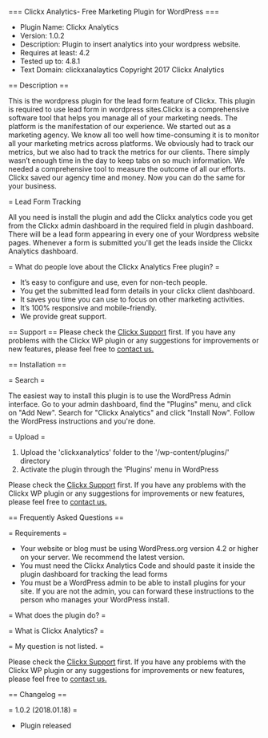 === Clickx Analytics- Free Marketing Plugin for WordPress ===
 * Plugin Name: Clickx Analytics
 * Version: 1.0.2
 * Description: Plugin to insert analytics into your wordpress website.
 * Requires at least: 4.2
 * Tested up to: 4.8.1
 * Text Domain: clickxanalaytics
 Copyright 2017 Clickx Analytics

== Description ==


This is the wordpress plugin for the lead form feature of Clickx. This plugin is required to use lead form in wordpress sites.Clickx is a comprehensive software tool that helps you manage all of your marketing needs. The platform is the manifestation of our experience. We started out as a marketing agency. We know all too well how time-consuming it is to monitor all your marketing metrics across platforms. We obviously had to track our metrics, but we also had to track the metrics for our clients. There simply wasn’t enough time in the day to keep tabs on so much information. We needed a comprehensive tool to measure the outcome of all our efforts. Clickx saved our agency time and money. Now you can do the same for your business.

= Lead Form Tracking

All you need is install the plugin and add the Clickx analytics code you get from the Clickx admin dashboard in the required field in plugin dashboard. There will be a lead form appearing in every one of your Wordpress website pages. Whenever a form is submitted you'll get the leads inside the Clickx Analytics dashboard.

= What do people love about the Clickx Analytics Free plugin? =

- It’s easy to configure and use, even for non-tech people.
- You get the submitted lead form details in your clickx client dashboard.
- It saves you time you can use to focus on other marketing activities.
- It’s 100% responsive and mobile-friendly.
- We provide great support.

== Support ==
Please check the <a href="http://support.clickx.io/support/home" title="Clickx Support">Clickx Support</a> first. If you have any problems with the Clickx WP plugin or any suggestions for improvements or new features, please feel free to <a href="https://www.clickx.io/contact-us/" title="Contact Us">contact us.</a>

== Installation ==

= Search =

The easiest way to install this plugin is to use the WordPress Admin interface. Go to your admin dashboard, find the "Plugins" menu, and click on "Add New". Search for "Clickx Analytics" and click "Install Now". Follow the WordPress instructions and you're done.

= Upload =

1. Upload the 'clickxanalytics' folder to the '/wp-content/plugins/' directory
2. Activate the plugin through the 'Plugins' menu in WordPress

Please check the <a href="http://support.clickx.io/support/home" title="Clickx Support">Clickx Support</a> first. If you have any problems with the Clickx WP plugin or any suggestions for improvements or new features, please feel free to <a href="https://www.clickx.io/contact-us/" title="Contact Us">contact us.</a>

== Frequently Asked Questions ==

= Requirements =

- Your website or blog must be using WordPress.org version 4.2 or higher on your server.  We recommend the latest version.
- You must need the Clickx Analytics Code and should paste it inside the plugin dashboard for tracking the lead forms
- You must be a WordPress admin to be able to install plugins for your site. If you are not the admin, you can forward these instructions to the person who manages your WordPress install.

= What does the plugin do? =


= What is Clickx Analytics? =


= My question is not listed. =

Please check the <a href="http://support.clickx.io/support/home" title="Clickx Support">Clickx Support</a> first. If you have any problems with the Clickx WP plugin or any suggestions for improvements or new features, please feel free to <a href="https://www.clickx.io/contact-us/" title="Contact Us">contact us.</a>


== Changelog ==

= 1.0.2 (2018.01.18) =
- Plugin released